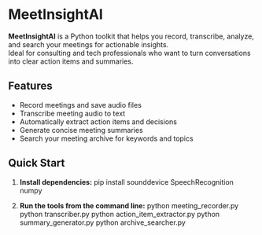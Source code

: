 # MeetInsightAI

**MeetInsightAI** is a Python toolkit that helps you record, transcribe, analyze, and search your meetings for actionable insights.  
Ideal for consulting and tech professionals who want to turn conversations into clear action items and summaries.

## Features

- Record meetings and save audio files
- Transcribe meeting audio to text
- Automatically extract action items and decisions
- Generate concise meeting summaries
- Search your meeting archive for keywords and topics

## Quick Start

1. **Install dependencies:**
pip install sounddevice SpeechRecognition numpy

2. **Run the tools from the command line:**
python meeting_recorder.py
python transcriber.py
python action_item_extractor.py
python summary_generator.py
python archive_searcher.py
